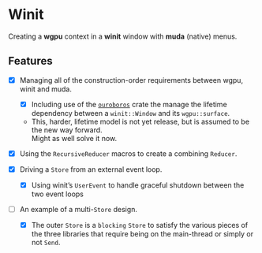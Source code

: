 # Winit

Creating a **wgpu** context in a **winit** window with **muda** (native) menus.



## Features

- [x] Managing all of the construction-order requirements between wgpu, winit and muda.
  - [x] Including use of the [`ouroboros`](https://docs.rs/ouroboros/latest/ouroboros/index.html) crate the manage the lifetime dependency between a `winit::Window` and its `wgpu::surface`.
  - This, harder, lifetime model is not yet release, but is assumed to be the new way forward.  
    Might as well solve it now.
- [x] Using the `RecursiveReducer` macros to create a combining `Reducer`.
- [x] Driving a `Store` from an external event loop.
  - [x] Using winit’s `UserEvent` to handle graceful shutdown between the two event loops

- [ ] An example of a multi-`Store` design.

  - [x] The outer `Store` is a `blocking` `Store` to satisfy the various pieces of the three libraries that require being on the main-thread or simply or not `Send`.
  
  
  
